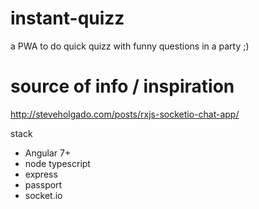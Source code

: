# instant-quizz
a PWA to do quick quizz with funny questions in a party ;)

# source of info / inspiration
http://steveholgado.com/posts/rxjs-socketio-chat-app/


stack

* Angular 7+
* node typescript 
* express
* passport
* socket.io
